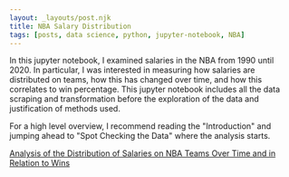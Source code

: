 ```yaml
---
layout: _layouts/post.njk
title: NBA Salary Distribution
tags: [posts, data science, python, jupyter-notebook, NBA]
---
```

In this jupyter notebook, I examined salaries in the NBA from 1990 until 2020. In particular, I was interested in measuring how salaries are distributed on teams, how this has changed over time, and how this correlates to win percentage. <!-- excerpt --> This jupyter notebook includes all the data scraping and transformation before the exploration of the data and justification of methods used.

For a high level overview, I recommend reading the "Introduction" and jumping ahead to "Spot Checking the Data" where the analysis starts.

[Analysis of the Distribution of Salaries on NBA Teams Over Time and in Relation to Wins](/pages/nba-salaries)